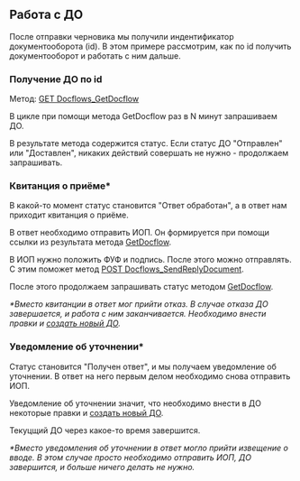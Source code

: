 ## Работа с ДО

После отправки черновика мы получили индентификатор документооборота (id). В этом примере рассмотрим, как по id получить документооборот и работать с ним дальше.



### Получение ДО по id

Метод: [GET Docflows_GetDocflow](http://extern-api.testkontur.ru/swagger/ui/index#!/Docflows/Docflows_GetDocflow)

В цикле при помощи метода GetDocflow раз в N минут запрашиваем ДО.

В результате метода содержится статус. Если статус ДО "Отправлен" или "Доставлен", никаких действий совершать не нужно - продолжаем запрашивать.  


### Квитанция о приёме*

В какой-то момент статус становится "Ответ обработан", а в ответ нам приходит квитанция о приёме.  

В ответ необходимо отправить ИОП. Он формируется при помощи ссылки из результата метода [GetDocflow](http://extern-api.testkontur.ru/swagger/ui/index#!/Docflows/Docflows_GetDocflow).  

В ИОП нужно положить ФУФ и подпись. После этого можно отправлять. С этим поможет метод [POST Docflows_SendReplyDocument](http://extern-api.testkontur.ru/swagger/ui/index#!/Docflows/Docflows_SendReplyDocument).  

После этого продолжаем запрашивать статус методом [GetDocflow](http://extern-api.testkontur.ru/swagger/ui/index#!/Docflows/Docflows_GetDocflow).   

*\*Вместо квитанции в ответ мог прийти отказ. В случае отказа ДО завершается, и работа с ним заканчивается. Необходимо внести правки и [создать новый ДО](https://github.com/skbkontur/extern-api-docs/blob/master/%D0%A7%D0%B5%D1%80%D0%BD%D0%BE%D0%B2%D0%B8%D0%BA%20%D0%94%D0%9E.md).*  


### Уведомление об уточнении*

Статус становится "Получен ответ", и мы получаем уведомление об уточнении. В ответ на него первым делом необходимо снова отправить ИОП.

Уведомление об уточнении значит, что необходимо внести в ДО некоторые правки и [создать новый ДО](https://github.com/skbkontur/extern-api-docs/blob/master/%D0%A7%D0%B5%D1%80%D0%BD%D0%BE%D0%B2%D0%B8%D0%BA%20%D0%94%D0%9E.md).

Текуцщий ДО через какое-то время завершится.

*\*Вместо уведомления об уточнении в ответ могло прийти извещение о вводе. В этом случае просто необходимо отправить ИОП, ДО завершится, и больше ничего делать не нужно.*

